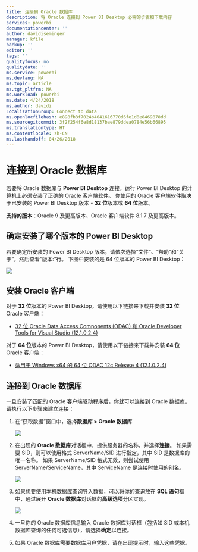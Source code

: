 ```yaml
---
title: 连接到 Oracle 数据库
description: 将 Oracle 连接到 Power BI Desktop 必需的步骤和下载内容
services: powerbi
documentationcenter: ''
author: davidiseminger
manager: kfile
backup: ''
editor: ''
tags: ''
qualityfocus: no
qualitydate: ''
ms.service: powerbi
ms.devlang: NA
ms.topic: article
ms.tgt_pltfrm: NA
ms.workload: powerbi
ms.date: 4/24/2018
ms.author: davidi
LocalizationGroup: Connect to data
ms.openlocfilehash: e898fb3f7024b4041616770d6fe1d8e8469878dd
ms.sourcegitcommit: 3f2f254f6e8d18137bae879ddea0784e56b66895
ms.translationtype: HT
ms.contentlocale: zh-CN
ms.lasthandoff: 04/26/2018
---
```

# <a name="connect-to-an-oracle-database"></a>连接到 Oracle 数据库
若要将 Oracle 数据库与 **Power BI Desktop** 连接，运行 Power BI Desktop 的计算机上必须安装了正确的 Oracle 客户端软件。 你使用的 Oracle 客户端软件取决于已安装的 Power BI Desktop 版本 - **32 位**版本或 **64 位**版本。

**支持的版本**：Oracle 9 及更高版本、Oracle 客户端软件 8.1.7 及更高版本。

## <a name="determining-which-version-of-power-bi-desktop-is-installed"></a>确定安装了哪个版本的 Power BI Desktop
若要确定所安装的 Power BI Desktop 版本，请依次选择“文件”、“帮助”和“关于”，然后查看“版本:”行。 下图中安装的是 64 位版本的 Power BI Desktop：

![](media/desktop-connect-oracle-database/connect-oracle-database_1.png)

## <a name="installing-the-oracle-client"></a>安装 Oracle 客户端
对于 **32 位**版本的 Power BI Desktop，请使用以下链接来下载并安装 **32 位** Oracle 客户端：

* [32 位 Oracle Data Access Components (ODAC) 和 Oracle Developer Tools for Visual Studio (12.1.0.2.4)](http://www.oracle.com/technetwork/topics/dotnet/utilsoft-086879.html)

对于 **64 位**版本的 Power BI Desktop，请使用以下链接来下载并安装 **64 位** Oracle 客户端：

* [适用于 Windows x64 的 64 位 ODAC 12c Release 4 (12.1.0.2.4)](http://www.oracle.com/technetwork/database/windows/downloads/index-090165.html)

## <a name="connect-to-an-oracle-database"></a>连接到 Oracle 数据库
一旦安装了匹配的 Oracle 客户端驱动程序后，你就可以连接到 Oracle 数据库。 请执行以下步骤来建立连接：

1. 在“获取数据”窗口中，选择**数据库 > Oracle 数据库**
   
   ![](media/desktop-connect-oracle-database/connect-oracle-database_2.png)
2. 在出现的 **Oracle 数据库**对话框中，提供服务器的名称，并选择**连接**。 如果需要 SID，则可以使用格式 ServerName/SID 进行指定，其中 SID 是数据库的唯一名称。 如果 ServerName/SID 格式无效，则尝试使用 ServerName/ServiceName，其中 ServiceName 是连接时使用的别名。
   
   ![](media/desktop-connect-oracle-database/connect-oracle-database_3.png)
3. 如果想要使用本机数据库查询导入数据，可以将你的查询放在 **SQL 语句**框中，通过展开 **Oracle 数据库**对话框的**高级选项**分区实现。
   
   ![](media/desktop-connect-oracle-database/connect-oracle-database_4.png)
4. 一旦你的 Oracle 数据库信息输入 Oracle 数据库对话框（包括如 SID 或本机数据库查询的任何可选信息），请选择**确定**以连接。
5. 如果 Oracle 数据库需要数据库用户凭据，请在出现提示时，输入这些凭据。

